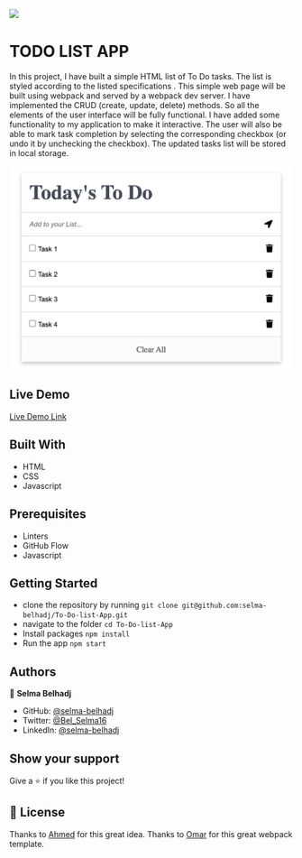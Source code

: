 ![](https://img.shields.io/badge/Microverse-blueviolet)

# TODO LIST APP

In this project, I have built a simple HTML list of To Do tasks. The list is styled according to the listed specifications . This simple web page will be built using webpack and served by a webpack dev server. I have implemented the CRUD (create, update, delete) methods. So all the elements of the user interface will be fully functional. I have added some functionality to my application to make it interactive. The user will also be able to mark task completion by selecting the corresponding checkbox (or undo it by unchecking the checkbox). The updated tasks list will be stored in local storage.


![](./src/images/Screenshot.png)
## Live Demo

[Live Demo Link]( https://selma-belhadj.github.io/To-Do-list-App/)

## Built With

- HTML
- CSS
- Javascript

## Prerequisites
- Linters
- GitHub Flow
- Javascript

## Getting Started

- clone the repository by running
``` git clone git@github.com:selma-belhadj/To-Do-list-App.git ```
- navigate to the folder
``` cd To-Do-list-App ```
- Install packages
``` npm install ```
- Run the app
``` npm start ```


## Authors

👤 **Selma Belhadj**

- GitHub: [@selma-belhadj](https://github.com/selma-belhadj)
- Twitter: [@Bel_Selma16](https://twitter.com/Bel_Selma16)
- LinkedIn: [@selma-belhadj](https://www.linkedin.com/in/selma-belhadj/)

## Show your support

Give a ⭐️ if you like this project!

## 📝 License

Thanks to [Ahmed](https://github.com/ahmedtaa) for this great idea.
Thanks to [Omar](https://github.com/omarsalem7) for this great webpack template.

